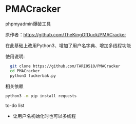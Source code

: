 # PMACracker

phpmyadmin爆破工具

原作者：https://github.com/TheKingOfDuck/PMACracker

在此基础上改用Python3、增加了用户名字典、增加多线程功能

使用说明: 
```bash
  git clone https://github.com/TARI0510/PMACracker
  cd PMACracker
  python3 fuckerbak.py
```

相关依赖
```bash
python3 -m pip install requests
```

to-do list
+ 让用户名初始化时也可以多线程

